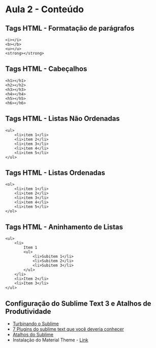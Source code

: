 # Aula 2 - Conteúdo

## Tags HTML - Formatação de parágrafos
```
<i></i>
<b></b>
<u></u>
<strong></strong>
```

## Tags HTML - Cabeçalhos
```
<h1></h1>
<h2></h2>
<h3></h3>
<h4></h4>
<h5></h5>
<h6></h6>
```

## Tags HTML - Listas Não Ordenadas
```
<ul>
	<li>item 1</li>
	<li>item 2</li>
	<li>item 3</li>
	<li>item 4</li>
	<li>item 5</li>
</ul>
```

## Tags HTML - Listas Ordenadas
```
<ol>
	<li>item 1</li>
	<li>item 2</li>
	<li>item 3</li>
	<li>item 4</li>
	<li>item 5</li>
</ol>
```

## Tags HTML - Aninhamento de Listas
```
<ul>
	<li>
		Item 1
		<ul>
			<li>Subitem 1</li>
			<li>Subitem 2</li>
			<li>Subitem 3</li>
		</ul>
	</li>
	<li>Item 2</li>
	<li>Item 3</li>
</ul>
```

## Configuração do Sublime Text 3 e Atalhos de Produtividade

* [Turbinando o Sublime](https://www.youtube.com/watch?v=2rrK2LiS5Eo "")
* [7 Plugins do sublime text que você deveria conhecer](http://tableless.com.br/7-plugins-sublime-text-que-voce-deveria-conhecer/ "")
* [Atalhos do Sublime](https://www.viget.com/articles/my-overused-sublime-text-keyboard-shortcuts "")
* Instalação do Material Theme - [Link](https://github.com/equinusocio/material-theme "")